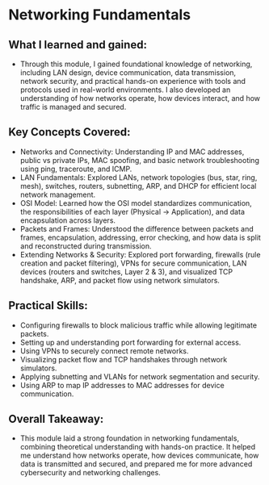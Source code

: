 # Networking Fundamentals

## What I learned and gained:
- Through this module, I gained foundational knowledge of networking, including LAN design, device communication, data transmission, network security, and practical hands-on experience with tools and protocols used in real-world environments. I also developed an understanding of how networks operate, how devices interact, and how traffic is managed and secured.

## Key Concepts Covered:
- Networks and Connectivity: Understanding IP and MAC addresses, public vs private IPs, MAC spoofing, and basic network troubleshooting using ping, traceroute, and ICMP.
- LAN Fundamentals: Explored LANs, network topologies (bus, star, ring, mesh), switches, routers, subnetting, ARP, and DHCP for efficient local network management.
- OSI Model: Learned how the OSI model standardizes communication, the responsibilities of each layer (Physical → Application), and data encapsulation across layers.
- Packets and Frames: Understood the difference between packets and frames, encapsulation, addressing, error checking, and how data is split and reconstructed during transmission.
- Extending Networks & Security: Explored port forwarding, firewalls (rule creation and packet filtering), VPNs for secure communication, LAN devices (routers and switches, Layer 2 & 3), and visualized TCP handshake, ARP, and packet flow using network simulators.

## Practical Skills:
- Configuring firewalls to block malicious traffic while allowing legitimate packets.
- Setting up and understanding port forwarding for external access.
- Using VPNs to securely connect remote networks.
- Visualizing packet flow and TCP handshakes through network simulators.
- Applying subnetting and VLANs for network segmentation and security.
- Using ARP to map IP addresses to MAC addresses for device communication.

## Overall Takeaway:
- This module laid a strong foundation in networking fundamentals, combining theoretical understanding with hands-on practice. It helped me understand how networks operate, how devices communicate, how data is transmitted and secured, and prepared me for more advanced cybersecurity and networking challenges.
